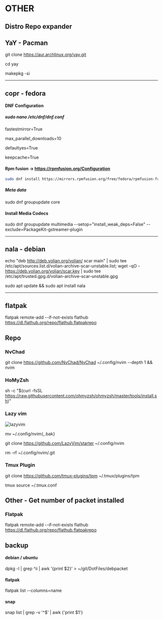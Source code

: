 # OTHER

## Distro Repo expander

## YaY - Pacman

git clone <https://aur.archlinux.org/yay.git>

cd yay

makepkg -si

-------------------------

## copr - fedora

#### DNF Configuration

##### sudo nano /etc/dnf/dnf.conf

<p>fastestmirror=True

max_parallel_downloads=10

defaultyes=True

keepcache=True</p>

#### Rpm fusion -> https://rpmfusion.org/Configuration


```bash
sudo dnf install https://mirrors.rpmfusion.org/free/fedora/rpmfusion-free-release-$(rpm -E %fedora).noarch.rpm https://mirrors.rpmfusion.org/nonfree/fedora/rpmfusion-nonfree-release-$(rpm -E %fedora).noarch.rpm
```

##### Meta data

sudo dnf groupupdate core

#### Install Media Codecs

sudo dnf groupupdate multimedia --setop="install_weak_deps=False" --exclude=PackageKit-gstreamer-plugin

------------------------

## nala - debian

echo "deb http://deb.volian.org/volian/ scar main" | sudo tee /etc/apt/sources.list.d/volian-archive-scar-unstable.list; wget -qO - https://deb.volian.org/volian/scar.key | sudo tee /etc/apt/trusted.gpg.d/volian-archive-scar-unstable.gpg

sudo apt update && sudo apt install nala

-------------------------

## flatpak
flatpak remote-add --if-not-exists flathub https://dl.flathub.org/repo/flathub.flatpakrepo

## Repo


### NvChad

git clone <https://github.com/NvChad/NvChad> ~/.config/nvim --depth 1 && nvim

### HoMyZsh

sh -c "\$(curl -fsSL <https://raw.githubusercontent.com/ohmyzsh/ohmyzsh/master/tools/install.sh>)"


### Lazy vim

![lazyvim](https://www.lazyvim.org/)

mv ~/.config/nvim{,.bak}

git clone <https://github.com/LazyVim/starter> ~/.config/nvim

rm -rf ~/.config/nvim/.git

### Tmux Plugin

git clone <https://github.com/tmux-plugins/tpm> ~/.tmux/plugins/tpm

tmux source ~/.tmux.conf

## Other - Get number of packet installed

### Flatpak

flatpak remote-add --if-not-exists flathub https://dl.flathub.org/repo/flathub.flatpakrepo

## backup

#### debian / ubuntu
dpkg -l | grep ^ii | awk '{print $2}' > ~/git/DotFiles/debpacket

#### flatpak
flatpak list --columns=name

#### snap
snap list | grep -v '^$' | awk {'print $1'}
